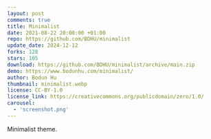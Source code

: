 ```yaml
---
layout: post
comments: true
title: Minimalist
date: 2021-08-22 20:00:00 +01:00
repo: https://github.com/BDHU/minimalist
update_date: 2024-12-12
forks: 128
stars: 105
download: https://github.com/BDHU/minimalist/archive/main.zip
demo: https://www.bodunhu.com/minimalist/
author: Bodun Hu
thumbnail: minimalist.webp
license: CC-BY-1.0
license_link: https://creativecommons.org/publicdomain/zero/1.0/
carousel:
  - 'screenshot.png'
---
```


Minimalist theme.
